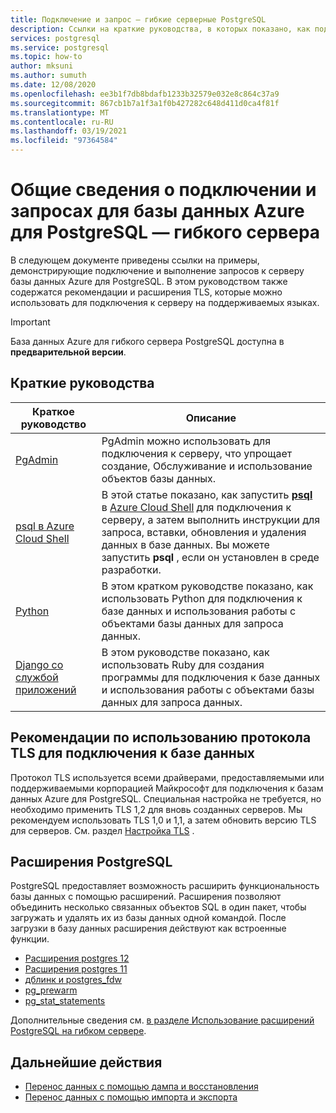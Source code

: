 ```yaml
---
title: Подключение и запрос — гибкие серверные PostgreSQL
description: Ссылки на краткие руководства, в которых показано, как подключиться к базе данных Azure для гибкого сервера PostgreSQL и выполнить запросы.
services: postgresql
ms.service: postgresql
ms.topic: how-to
author: mksuni
ms.author: sumuth
ms.date: 12/08/2020
ms.openlocfilehash: ee3b1f7db8bdafb1233b32579e032e8c864c37a9
ms.sourcegitcommit: 867cb1b7a1f3a1f0b427282c648d411d0ca4f81f
ms.translationtype: MT
ms.contentlocale: ru-RU
ms.lasthandoff: 03/19/2021
ms.locfileid: "97364584"
---
```

# <a name="connect-and-query-overview-for-azure-database-for-postgresql--flexible-server"></a>Общие сведения о подключении и запросах для базы данных Azure для PostgreSQL — гибкого сервера

В следующем документе приведены ссылки на примеры, демонстрирующие подключение и выполнение запросов к серверу базы данных Azure для PostgreSQL. В этом руководством также содержатся рекомендации и расширения TLS, которые можно использовать для подключения к серверу на поддерживаемых языках.

>[!IMPORTANT]
> База данных Azure для гибкого сервера PostgreSQL доступна в **предварительной версии**.

## <a name="quickstarts"></a>Краткие руководства

| Краткое руководство | Описание |
|---|---|
|[PgAdmin](https://www.pgadmin.org/)|PgAdmin можно использовать для подключения к серверу, что упрощает создание, Обслуживание и использование объектов базы данных.|
|[psql в Azure Cloud Shell](./quickstart-create-server-cli.md#connect-using-postgresql-command-line-client)|В этой статье показано, как запустить [**psql**](https://www.postgresql.org/docs/current/static/app-psql.html) в [Azure Cloud Shell](../../cloud-shell/overview.md) для подключения к серверу, а затем выполнить инструкции для запроса, вставки, обновления и удаления данных в базе данных. Вы можете запустить **psql** , если он установлен в среде разработки.|
|[Python](connect-python.md)|В этом кратком руководстве показано, как использовать Python для подключения к базе данных и использования работы с объектами базы данных для запроса данных. |
|[Django со службой приложений](tutorial-django-app-service-postgres.md)|В этом руководстве показано, как использовать Ruby для создания программы для подключения к базе данных и использования работы с объектами базы данных для запроса данных.|

## <a name="tls-considerations-for-database-connectivity"></a>Рекомендации по использованию протокола TLS для подключения к базе данных

Протокол TLS используется всеми драйверами, предоставляемыми или поддерживаемыми корпорацией Майкрософт для подключения к базам данных Azure для PostgreSQL. Специальная настройка не требуется, но необходимо применить TLS 1,2 для вновь созданных серверов. Мы рекомендуем использовать TLS 1,0 и 1,1, а затем обновить версию TLS для серверов. См. раздел [Настройка TLS](how-to-connect-tls-ssl.md) .

## <a name="postgresql-extensions"></a>Расширения PostgreSQL

PostgreSQL предоставляет возможность расширить функциональность базы данных с помощью расширений. Расширения позволяют объединить несколько связанных объектов SQL в один пакет, чтобы загружать и удалять их из базы данных одной командой. После загрузки в базу данных расширения действуют как встроенные функции.

- [Расширения postgres 12](./concepts-extensions.md#postgres-12-extensions)
- [Расширения postgres 11](./concepts-extensions.md#postgres-11-extensions)
- [дблинк и postgres_fdw](./concepts-extensions.md#dblink-and-postgres_fdw)
- [pg_prewarm](./concepts-extensions.md#pg_prewarm)
- [pg_stat_statements](./concepts-extensions.md#pg_stat_statements)

Дополнительные сведения см. [в разделе Использование расширений PostgreSQL на гибком сервере](concepts-extensions.md).

## <a name="next-steps"></a>Дальнейшие действия

- [Перенос данных с помощью дампа и восстановления](../howto-migrate-using-dump-and-restore.md)
- [Перенос данных с помощью импорта и экспорта](../howto-migrate-using-export-and-import.md)
